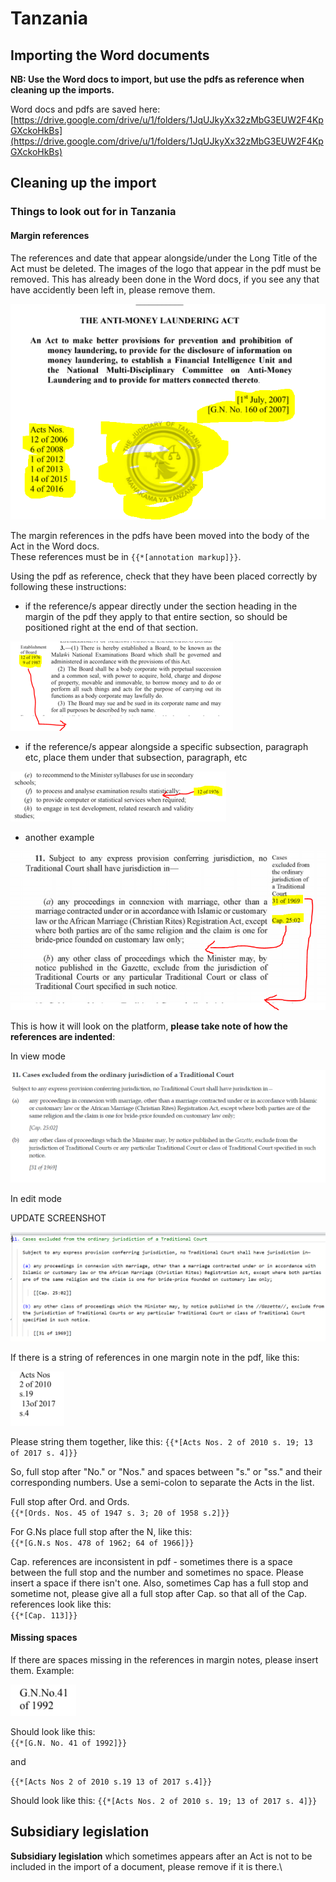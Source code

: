 # Tanzania

## Importing the Word documents

**NB: Use the Word docs to import, but use the pdfs as reference when cleaning up the imports.**

Word docs and pdfs are saved here:\
[https://drive.google.com/drive/u/1/folders/1JqUJkyXx32zMbG3EUW2F4KpGXckoHkBs](https://drive.google.com/drive/u/1/folders/1JqUJkyXx32zMbG3EUW2F4KpGXckoHkBs)

## Cleaning up the import

### Things to look out for in Tanzania

#### Margin references

The references and date that appear alongside/under the Long Title of the Act must be deleted. The images of the logo that appear in the pdf must be removed. This has already been done in the Word docs, if you see any that have accidently been left in, please remove them.

![](<../.gitbook/assets/image (202).png>)

The margin references in the pdfs have been moved into the body of the Act in the  Word docs. \
These references must be  in `{{*[annotation markup]}}`.

Using the pdf as reference, check that they have been placed correctly by following these instructions:

* if the reference/s appear directly under the section heading in the margin of the pdf they apply to that entire section, so should be positioned right at the end of that section.

![](<../.gitbook/assets/image (188).png>)

* if the reference/s appear alongside a specific subsection, paragraph etc, place them under that subsection, paragraph, etc

![](<../.gitbook/assets/image (186).png>)

* another example

![](<../.gitbook/assets/image (190).png>)

This is how it will look on the platform, **please take note of how the references are indented**:

In view mode

![](<../.gitbook/assets/image (189).png>)

In edit mode

UPDATE SCREENSHOT

![](<../.gitbook/assets/image (187).png>)



If there is a string of references in one margin note in the pdf, like this:

![](<../.gitbook/assets/image (201).png>)

Please string them together, like this: `{{*[Acts Nos. 2 of 2010 s. 19; 13 of 2017 s. 4]}}`

So, full stop after "No." or "Nos." and spaces between "s." or "ss." and their corresponding numbers. Use a semi-colon to separate the Acts in the list.

Full stop after Ord. and Ords.\
`{{*[Ords. Nos. 45 of 1947 s. 3; 20 of 1958 s.2]}}`

For G.Ns place full stop after the N, like this:\
`{{*[G.N.s Nos. 478 of 1962; 64 of 1966]}}`

Cap. references are inconsistent in pdf - sometimes there is a space between the full stop and the number and sometimes no space. Please insert a space if there isn't one. Also, sometimes Cap has a full stop and sometime not, please give all a full stop after Cap. so that all of the Cap. references look like this:\
`{{*[Cap. 113]}}`

#### Missing spaces

If there are spaces missing in the references in margin notes, please insert them. Example:

![](<../.gitbook/assets/image (200).png>)

Should look like this:\
`{{*[G.N. No. 41 of 1992]}}`

and&#x20;

`{{*[Acts Nos 2 of 2010 s.19 13 of 2017 s.4]}}`

Should look like this: `{{*[Acts Nos. 2 of 2010 s. 19; 13 of 2017 s. 4]}}`

## Subsidiary legislation

**Subsidiary legislation** which sometimes appears after an Act is not to be included in the import of a document, please remove if it is there.\
